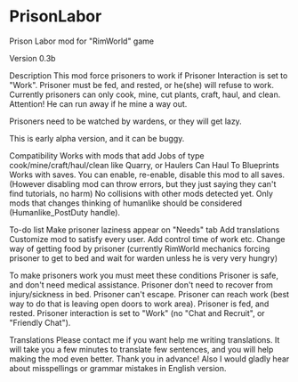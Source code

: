 # PrisonLabor
Prison Labor mod for "RimWorld" game

Version 0.3b

Description
This mod force prisoners to work if Prisoner Interaction is set to "Work".
Prisoner must be fed, and rested, or he(she) will refuse to work. Currently prisoners can only cook, mine, cut plants, craft, haul, and clean.
Attention! He can run away if he mine a way out.

Prisoners need to be watched by wardens, or they will get lazy.

This is early alpha version, and it can be buggy.

Compatibility
Works with mods that add Jobs of type cook/mine/craft/haul/clean like Quarry, or Haulers Can Haul To Blueprints
Works with saves. You can enable, re-enable, disable this mod to all saves. (However disabling mod can throw errors, but they just saying they can't find tutorials, no harm)
No collisions with other mods detected yet. Only mods that changes thinking of humanlike should be considered (Humanlike_PostDuty handle).

To-do list
Make prisoner laziness appear on "Needs" tab
Add translations
Customize mod to satisfy every user.
Add control time of work etc.
Change way of getting food by prisoner (currently RimWorld mechanics forcing prisoner to get to bed and wait for warden unless he is very very hungry)

To make prisoners work you must meet these conditions
Prisoner is safe, and don't need medical assistance.
Prisoner don't need to recover from injury/sickness in bed.
Prisoner can't escape.
Prisoner can reach work (best way to do that is leaving open doors to work area).
Prisoner is fed, and rested.
Prisoner interaction is set to "Work" (no "Chat and Recruit", or "Friendly Chat").

Translations
Please contact me if you want help me writing translations. It will take you a few minutes to translate few sentences, and you will help making the mod even better. Thank you in advance! 
Also I would gladly hear about misspellings or grammar mistakes in English version.

